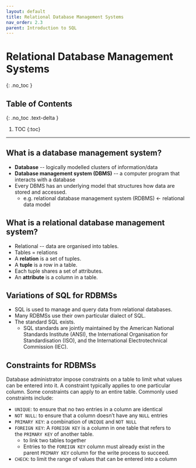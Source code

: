 ```yaml
---
layout: default
title: Relational Database Management Systems
nav_order: 2.3
parent: Introduction to SQL
---
```

# Relational Database Management Systems
{: .no_toc }

## Table of Contents
{: .no_toc .text-delta }

1. TOC
{:toc}

---

## What is a database management system?
- **Database** -- logically modelled clusters of information/data
- **Database management system (DBMS)** -- a computer program that interacts with a database
- Every DBMS has an underlying model that structures how data are stored and accessed. 
    - e.g. relational database management system (RDBMS) &larr; relational data model

## What is a relational database management system?
- Relational -- data are organised into tables. 
- Tables = relations 
- A **relation** is a set of tuples.
- A **tuple** is a row in a table. 
- Each tuple shares a set of attributes.
- An **attribute** is a column in a table. 

## Variations of SQL for RDBMSs
- SQL is used to manage and query data from relational databases. 
- Many RDBMSs use their own particular dialect of SQL. 
- The standard SQL exists. 
    - SQL standards are jointly maintained by the American National Standards Institute (ANSI), the International Organisation for Standardisation (ISO), and the International Electrotechnical Commission (IEC). 

## Constraints for RDBMSs
Database administrator impose constraints on a table to limit what values can be entered into it. A constraint typically applies to one particular column. Some constraints can apply to an entire table. Commonly used constraints include:

- `UNIQUE`: to ensure that no two entries in a column are identical
- `NOT NULL`: to ensure that a column doesn’t have any `NULL` entries
- `PRIMARY KEY`: a combination of `UNIQUE` and `NOT NULL`
- `FOREIGN KEY`: A `FOREIGN KEY` is a column in one table that refers to the `PRIMARY KEY` of another table. 
    - to link two tables together
    - Entries to the `FOREIGN KEY` column must already exist in the parent `PRIMARY KEY` column for the write process to succeed.
- `CHECK`: to limit the range of values that can be entered into a column